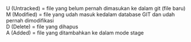 U (Untracked) = file yang belum pernah dimasukan ke dalam git (file baru)       
M (Modified) = file yang udah masuk kedalam database GIT dan udah pernah dimodifikasi       
D (Delete) = file yang dihapus      
A (Added) = file yang ditambahkan ke dalam mode stage       